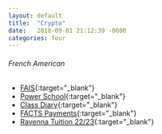 ```yaml
---
layout: default
title:  "Crypto"
date:   2018-09-01 21:12:39 -0600
categories: four
---
```

###### French American
*   [FAIS](https://www.frenchamericansf.org){:target="_blank"}
*   [Power School](https://frenchamericansf.learning.powerschool.com/do/account/login){:target="_blank"}
*   [Class Diary](https://frenchamericansf.learning.powerschool.com/u/rgrignani/portal){:target="_blank"}
*   [FACTS Payments](https://online.factsmgt.com/payments/consumer/user/3357939/inst/None/home/){:target="_blank"}
*   [Ravenna Tuition 22/23](https://secure.ravenna-tuition.com/){:target="_blank"}
